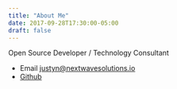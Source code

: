 ```yaml
---
title: "About Me"
date: 2017-09-28T17:30:00-05:00
draft: false
---
```


Open Source Developer / Technology Consultant

* Email justyn@nextwavesolutions.io
* [Github](https://github.com/justyntemme/ "Github")

